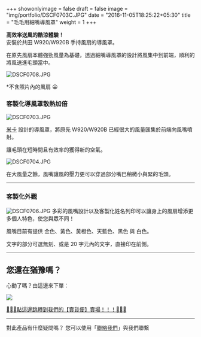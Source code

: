 +++
showonlyimage = false
draft = false
image = "img/portfolio/DSCF0703C.JPG"
date = "2016-11-05T18:25:22+05:30"
title = "毛毛用細嘴導風罩"
weight = 1
+++

**高效率送風的酷涼體驗！**  
安裝於共田 W920/W920B 手持風扇的導風罩。  

在原先風扇本體強勁風量為基礎，透過細嘴導風罩的設計將風集中到前端，順利的將風送進毛頭當中。

<!--more-->

![DSCF0708.JPG](/img/portfolio/119bf4e550355bab75930fc7c811f13edb748775.JPG)

*不含照片內的風扇 😀

### 客製化導風罩散熱加倍

![DSCF0703.JPG](/img/portfolio/1293f5f5ca1069b471f2f51a309392b30a67ff81.JPG)

[米卡](https://twitter.com/MIKAxBELL) 設計的導風罩，將原先 W920/W920B 已經很大的風量匯集於前端向風嘴噴射。

讓毛頭在短時間且有效率的獲得新的空氣。

![DSCF0704.JPG](/img/portfolio/685bc91f86d54d6682cc8fdc73f91ce93fe8878d.JPG)

在大風量之餘，風嘴讓風的壓力更可以穿過部分嘴巴稍微小與緊的毛頭。

---

### 客製化外觀

![DSCF0706.JPG](/img/portfolio/2314870fce67939521127a971262d82b515655ce.JPG)
多彩的風嘴設計以及客製化姓名列印可以讓身上的風扇增添更多個人特色，使您與眾不同！

風嘴目前有提供 金色、黃色、黃橙色、天藍色、黑色 與 白色。

文字的部分可選無刻、或是 20 字元內的文字，直接印在前側。

---

## 您還在猶豫嗎？

心動了嗎？由這邊來下單：

![](/img/portfolio/cd43579e148b518eef8a1c7a508ac18e8304259c.jpg)

[🌟🌟🌟點這邊跳轉到我們的【賣貨便】賣場！！！🌟🌟🌟](https://myship.7-11.com.tw/general/detail/GM2307171172503)

---

對此產品有什麼疑問嗎？ 您可以使用「[聯絡我們](/contact)」與我們聯繫